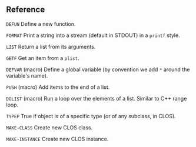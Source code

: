 Reference
---------

`DEFUN`
   Define a new function.

`FORMAT`
   Print a string into a stream (default in STDOUT) in a `printf` style.

`LIST`
   Return a list from its arguments.

`GETF`
   Get an item from a `plist`.

`DEFVAR`	(macro)
   Define a global variable (by convention we add `*` around the variable's name).

`PUSH`		(macro)
   Add items to the end of a list.

`DOLIST`	(macro)
   Run a loop over the elements of a list.  Similar to C++ range loop.

`TYPEP`
   True if object is of a specific type (or of any subclass, in CLOS).

`MAKE-CLASS`
   Create new CLOS class.

`MAKE-INSTANCE`
   Create new CLOS instance.
